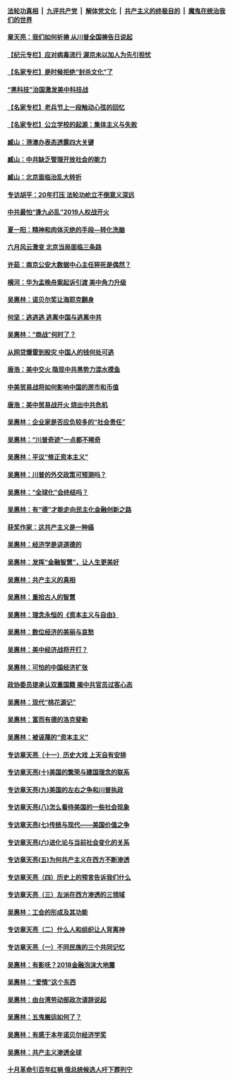 ####  [法轮功真相](../../../../basic/blob/master/README.md?t=07040331) &nbsp;|&nbsp; [九评共产党](../../../../9ping.md/blob/master/README.md?t=07040331) &nbsp;|&nbsp; [解体党文化](../../../../jtdwh.md/blob/master/README.md?t=07040331)  &nbsp;|&nbsp; [共产主义的终极目的](../../../../gczydzjmd.md/blob/master/README.md?t=07040331) &nbsp;|&nbsp; [魔鬼在统治我们的世界](../../../../mgztzwmdsj.md/blob/master/README.md?t=07040331) 

#### [章天亮：我们如何祈祷 从川普全国祷告日说起](../pages/nsc423/n11944627.md?t=07040331) 

#### [【纪元专栏】应对病毒流行 渥京未以加人为先引担忧](../pages/nsc423/n11875714.md?t=07040331) 

#### [【名家专栏】是时候拒绝“封杀文化”了](../pages/nsc423/n11814093.md?t=07040331) 

#### [“黑科技”治国激发美中科技战](../pages/nsc423/n11638056.md?t=07040331) 

#### [【名家专栏】老兵节上一段触动心弦的回忆](../pages/nsc423/n11646016.md?t=07040331) 

#### [【名家专栏】公立学校的起源：集体主义与失败](../pages/nsc423/n11601833.md?t=07040331) 

#### [臧山：港澳办表态透露四大关键](../pages/nsc423/n11421628.md?t=07040331) 

#### [臧山：中共缺乏管理开放社会的能力](../pages/nsc423/n11407457.md?t=07040331) 

#### [臧山：北京面临治乱大转折](../pages/nsc423/n11406895.md?t=07040331) 

#### [专访胡平：20年打压 法轮功屹立不倒意义深远](../pages/nsc423/n11398800.md?t=07040331) 

#### [中共最怕“逢九必乱”2019人权战开火](../pages/nsc423/n11385248.md?t=07040331) 

#### [夏一阳：精神和肉体灭绝的手段—转化洗脑](../pages/nsc423/n11368250.md?t=07040331) 

#### [六月风云激变 北京当局面临三条路](../pages/nsc423/n11313668.md?t=07040331) 

#### [许茹：南京公安大数据中心主任猝死是偶然？](../pages/nsc423/n11064744.md?t=07040331) 

#### [横河：华为孟晚舟案起诉引渡 美中角力升级](../pages/nsc423/n11027230.md?t=07040331) 

#### [吴惠林：诺贝尔奖让海耶克翻身](../pages/nsc423/n10890049.md?t=07040331) 

#### [何坚：逃逃逃 逃离中国与逃离中共](../pages/nsc423/n10592891.md?t=07040331) 

#### [吴惠林：“商战”何时了？](../pages/nsc423/n10573558.md?t=07040331) 

#### [从网贷爆雷到股灾 中国人的钱何处可逃](../pages/nsc423/n10572800.md?t=07040331) 

#### [唐浩：美中交火 隐现中共黑势力混水摸鱼](../pages/nsc423/n10544040.md?t=07040331) 

#### [中美贸易战将如何影响中国的房市和币值](../pages/nsc423/n10543697.md?t=07040331) 

#### [唐浩：美中贸易战开火 烧出中共危机](../pages/nsc423/n10540126.md?t=07040331) 

#### [吴惠林：企业家是否应负较多的“社会责任”](../pages/nsc423/n10535022.md?t=07040331) 

#### [吴惠林：“川普奇迹”一点都不稀奇](../pages/nsc423/n10512808.md?t=07040331) 

#### [吴惠林：平议“修正资本主义”](../pages/nsc423/n10495724.md?t=07040331) 

#### [吴惠林：川普的外交政策可预测吗？](../pages/nsc423/n10462387.md?t=07040331) 

#### [吴惠林：“全球化”会终结吗？](../pages/nsc423/n10452838.md?t=07040331) 

#### [吴惠林：有“德”才能走向民主化金融创新之路](../pages/nsc423/n10432292.md?t=07040331) 

#### [获奖作家：这共产主义是一种癌](../pages/nsc423/n10431541.md?t=07040331) 

#### [吴惠林：经济学是讲道德的](../pages/nsc423/n10398014.md?t=07040331) 

#### [吴惠林：发挥“金融智慧”，让人生更美好](../pages/nsc423/n10375019.md?t=07040331) 

#### [吴惠林：共产主义的真相](../pages/nsc423/n10351394.md?t=07040331) 

#### [吴惠林：重拾古人的智慧](../pages/nsc423/n10337691.md?t=07040331) 

#### [吴惠林：理念永恒的《资本主义与自由》](../pages/nsc423/n10316274.md?t=07040331) 

#### [吴惠林：数位经济的美丽与哀愁](../pages/nsc423/n10292946.md?t=07040331) 

#### [吴惠林：美中经济战将开打？](../pages/nsc423/n10258825.md?t=07040331) 

#### [吴惠林：可怕的中国经济扩张](../pages/nsc423/n10219147.md?t=07040331) 

#### [政协委员提承认双重国籍 揭中共官员过客心态](../pages/nsc423/n10208809.md?t=07040331) 

#### [吴惠林：现代“桃花源记”](../pages/nsc423/n10185234.md?t=07040331) 

#### [吴惠林：富而有德的洛克斐勒](../pages/nsc423/n10142264.md?t=07040331) 

#### [吴惠林：被诬蔑的“资本主义”](../pages/nsc423/n10124816.md?t=07040331) 

#### [专访章天亮（十一）历史大戏 上天自有安排](../pages/nsc423/n10094905.md?t=07040331) 

#### [专访章天亮(十)美国的繁荣与建国理念的联系](../pages/nsc423/n10094899.md?t=07040331) 

#### [专访章天亮(九)美国的左右之争和川普执政](../pages/nsc423/n10094889.md?t=07040331) 

#### [专访章天亮(八)怎么看待美国的一些社会现象](../pages/nsc423/n10094857.md?t=07040331) 

#### [专访章天亮(七)传统与现代——美国价值之争](../pages/nsc423/n10093140.md?t=07040331) 

#### [专访章天亮(六)进化论与当前社会变化的关系](../pages/nsc423/n10092036.md?t=07040331) 

#### [专访章天亮(五)为何共产主义在西方不断渗透](../pages/nsc423/n10083620.md?t=07040331) 

#### [专访章天亮（四）历史上的预言告诉我们什么](../pages/nsc423/n10083606.md?t=07040331) 

#### [专访章天亮（三）左派在西方渗透的三领域](../pages/nsc423/n10081115.md?t=07040331) 

#### [吴惠林：工会的形成及其功能](../pages/nsc423/n10080633.md?t=07040331) 

#### [专访章天亮（二）什么人和组织让人背离神](../pages/nsc423/n10076637.md?t=07040331) 

#### [专访章天亮（一）不同民族的三个共同记忆](../pages/nsc423/n10074188.md?t=07040331) 

#### [吴惠林：有影呒？2018金融泡沫大地震](../pages/nsc423/n10040534.md?t=07040331) 

#### [吴惠林：“爱情”这个东西](../pages/nsc423/n10019423.md?t=07040331) 

#### [吴惠林：由台湾劳动部政次请辞说起](../pages/nsc423/n9979679.md?t=07040331) 

#### [吴惠林：五鬼搬运如何了？](../pages/nsc423/n9925338.md?t=07040331) 

#### [吴惠林：有感于本年诺贝尔经济学奖](../pages/nsc423/n9871883.md?t=07040331) 

#### [吴惠林：共产主义渗透全球](../pages/nsc423/n9812748.md?t=07040331) 

#### [十月革命引百年红祸 俄总统候选人吁下葬列宁](../pages/nsc423/n9810182.md?t=07040331) 

